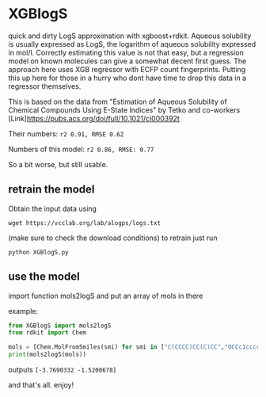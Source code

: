 # XGBlogS
quick and dirty LogS approximation with xgboost+rdkit. Aqueous solubility is usually expressed as LogS, the logarithm of aqueous solubility expressed in mol/l. Correctly estimating this value is not that easy, but a regression model on known molecules can give a somewhat decent first guess. The approach here uses XGB regressor with ECFP count fingerprints. Putting this up here for those in a hurry who dont have time to drop this data in a regressor themselves.


This is based on the data from "Estimation of Aqueous Solubility of Chemical Compounds Using E-State Indices" by Tetko and co-workers [Link]https://pubs.acs.org/doi/full/10.1021/ci000392t

Their numbers: `r2 0.91, RMSE 0.62`

Numbers of this model: `r2 0.86, RMSE: 0.77`

So a bit worse, but still usable.

## retrain the model
Obtain the input data using

```wget https://vcclab.org/lab/alogps/logs.txt```

(make sure to check the download conditions)
to retrain just run

```python XGBlogS.py```

## use the model
import function mols2logS and put an array of mols in there

example:

```python
from XGBlogS import mols2logS
from rdkit import Chem

mols = [Chem.MolFromSmiles(smi) for smi in ["C(CCCC)CC(C)CC","OCCc1ccccc1"]]
print(mols2logS(mols))
```

outputs `[-3.7690332 -1.5200678]`

and that's all. enjoy!
